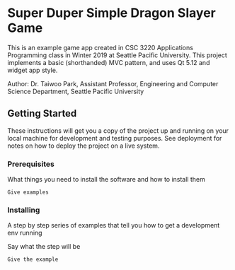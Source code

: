 # Super Duper Simple Dragon Slayer Game

This is an example game app created in CSC 3220 Applications Programming class in Winter 2019 at Seattle Pacific University. This project implements a basic (shorthanded) MVC pattern, and uses Qt 5.12 and widget app style.

Author: Dr. Taiwoo Park, Assistant Professor, Engineering and Computer Science Department, Seattle Pacific University

## Getting Started

These instructions will get you a copy of the project up and running on your local machine for development and testing purposes. See deployment for notes on how to deploy the project on a live system.

### Prerequisites

What things you need to install the software and how to install them

```
Give examples
```

### Installing

A step by step series of examples that tell you how to get a development env running

Say what the step will be

```
Give the example
```
